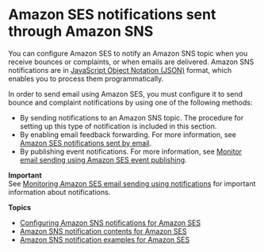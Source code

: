 # Amazon SES notifications sent through Amazon SNS<a name="monitor-sending-activity-using-notifications-sns"></a>

You can configure Amazon SES to notify an Amazon SNS topic when you receive bounces or complaints, or when emails are delivered\. Amazon SNS notifications are in [JavaScript Object Notation \(JSON\)](http://www.json.org) format, which enables you to process them programmatically\.

In order to send email using Amazon SES, you must configure it to send bounce and complaint notifications by using one of the following methods:
+ By sending notifications to an Amazon SNS topic\. The procedure for setting up this type of notification is included in this section\.
+ By enabling email feedback forwarding\. For more information, see [Amazon SES notifications sent by email](monitor-sending-activity-using-notifications-email.md)\.
+ By publishing event notifications\. For more information, see [Monitor email sending using Amazon SES event publishing](monitor-using-event-publishing.md)\.

**Important**  
See [Monitoring Amazon SES email sending using notifications](monitor-sending-activity-using-notifications.md) for important information about notifications\.

**Topics**
+ [Configuring Amazon SNS notifications for Amazon SES](configure-sns-notifications.md)
+ [Amazon SNS notification contents for Amazon SES](notification-contents.md)
+ [Amazon SNS notification examples for Amazon SES](notification-examples.md)
